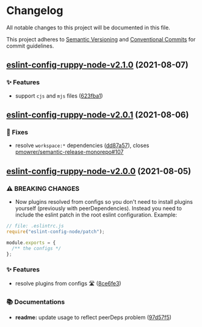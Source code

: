 # Changelog

All notable changes to this project will be documented in this file.

This project adheres to [Semantic Versioning](https://semver.org) and [Conventional Commits](https://www.conventionalcommits.org) for commit guidelines.

## [eslint-config-ruppy-node-v2.1.0](https://github.com/Ruppyio/eslint-configs/compare/eslint-config-ruppy-node@2.0.1...eslint-config-ruppy-node@2.1.0) (2021-08-07)

### ✨ Features

- support `cjs` and `mjs` files ([623fba1](https://github.com/Ruppyio/eslint-configs/commit/623fba1a0094317c2cfb018dfbc7e3619da47b77))

## [eslint-config-ruppy-node-v2.0.1](https://github.com/Ruppyio/eslint-configs/compare/eslint-config-ruppy-node@2.0.0...eslint-config-ruppy-node@2.0.1) (2021-08-06)

### 🐛 Fixes

- resolve `workspace:*` dependencies ([dd87a57](https://github.com/Ruppyio/eslint-configs/commit/dd87a57a9f4de9dff86fcb555dd33805ac1c7153)), closes [pmowrer/semantic-release-monorepo#107](https://github.com/pmowrer/semantic-release-monorepo/issues/107)

## [eslint-config-ruppy-node-v2.0.0](https://github.com/Ruppyio/eslint-configs/compare/eslint-config-ruppy-node@1.7.0...eslint-config-ruppy-node@2.0.0) (2021-08-05)

### ⚠ BREAKING CHANGES

- Now plugins resolved from configs so you don't need to
  install plugins yourself (previously with peerDependencies). Instead you need
  to include the eslint patch in the root eslint configuration. Example:

```js
// file: .eslintrc.js
require("eslint-config-node/patch");

module.exports = {
  /** the configs */
};
```

### ✨ Features

- resolve plugins from configs 🛣 ([8ce6fe3](https://github.com/Ruppyio/eslint-configs/commit/8ce6fe3d2b6ccf0136bc4b8a0cd6ffdbb42c5594))

### 📚 Documentations

- **readme:** update usage to reflect peerDeps problem ([97d57f5](https://github.com/Ruppyio/eslint-configs/commit/97d57f57d1dff4774e471375403ab0f361d529c0))

